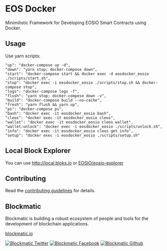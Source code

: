 # EOS Docker

Minimilistic Framework for Developing EOSIO Smart Contracts using Docker.

## Usage

Use yarn scripts:

```
"up": "docker-compose up -d",
"down": "yarn stop; docker-compose down",
"start": "docker-compose start && docker exec -d eosdocker_eosio ./scripts/start.sh",
"stop": "docker exec -i eosdocker_eosio ./scripts/stop.sh && docker-compose stop",
"logs": "docker-compose logs -f",
"flush": "yarn stop; docker-compose down -v",
"build": "docker-compose build --no-cache",
"fresh": "yarn flush && yarn up",
"ps": "docker-compose ps",
"bash": "docker exec -it eosdocker_eosio bash",
"cleos": "docker exec -it eosdocker_eosio cleos",
"wallet": "docker exec -it eosdocker_eosio cleos wallet",
"wallet:unlock": "docker exec -i eosdocker_eosio ./scripts/unlock.sh",
"info": "docker exec -it eosdocker_eosio cleos get info",
"setup": "docker exec -i eosdocker_eosio ./scripts/setup.sh"
```

## Local Block Explorer

You can use http://local.bloks.io or [EOSIO/eosio-explorer](https://github.com/EOSIO/eosio-explorer)

## Contributing

Read the [contributing guidelines](https://developers.blockmatic.io) for details.

## Blockmatic

Blockmatic is building a robust ecosystem of people and tools for the development of blockchain applications.

[blockmatic.io](https://blockmatic.io)

<!-- Please don't remove this: Grab your social icons from https://github.com/carlsednaoui/gitsocial -->

<!-- display the social media buttons in your README -->

[![Blockmatic Twitter][1.1]][1]
[![Blockmatic Facebook][2.1]][2]
[![Blockmatic Github][3.1]][3]

<!-- links to social media icons -->
<!-- no need to change these -->

<!-- icons with padding -->

[1.1]: http://i.imgur.com/tXSoThF.png (twitter icon with padding)
[2.1]: http://i.imgur.com/P3YfQoD.png (facebook icon with padding)
[3.1]: http://i.imgur.com/0o48UoR.png (github icon with padding)

<!-- icons without padding -->

[1.2]: http://i.imgur.com/wWzX9uB.png (twitter icon without padding)
[2.2]: http://i.imgur.com/fep1WsG.png (facebook icon without padding)
[3.2]: http://i.imgur.com/9I6NRUm.png (github icon without padding)


<!-- links to your social media accounts -->
<!-- update these accordingly -->

[1]: http://www.twitter.com/blockmatic_io
[2]: http://fb.me/blockmatic.io
[3]: http://www.github.com/blockmatic

<!-- Please don't remove this: Grab your social icons from https://github.com/carlsednaoui/gitsocial -->



